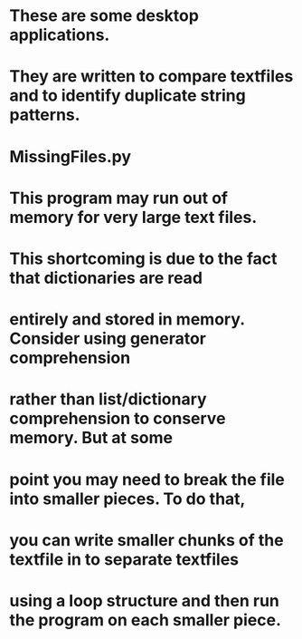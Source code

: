 # These are some desktop applications.

# They are written to compare textfiles and to identify duplicate string patterns.

# MissingFiles.py
# This program may run out of memory for very large text files.
#	This shortcoming is due to the fact that dictionaries are read
#	entirely and stored in memory. Consider using generator comprehension
#	rather than list/dictionary comprehension to conserve memory. But at some 
#	point you may need to break the file into smaller pieces. To do that,
#	you can write smaller chunks of the textfile in to separate textfiles
#	using a loop structure and then run the program on each smaller piece.
